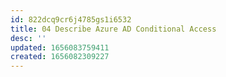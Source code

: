 ```yaml
---
id: 822dcq9cr6j4785gs1i6532
title: 04 Describe Azure AD Conditional Access
desc: ''
updated: 1656083759411
created: 1656082309227
---
```


